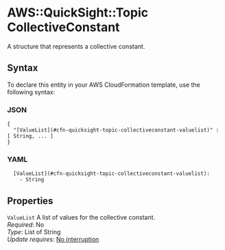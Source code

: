 # AWS::QuickSight::Topic CollectiveConstant<a name="aws-properties-quicksight-topic-collectiveconstant"></a>

A structure that represents a collective constant\.

## Syntax<a name="aws-properties-quicksight-topic-collectiveconstant-syntax"></a>

To declare this entity in your AWS CloudFormation template, use the following syntax:

### JSON<a name="aws-properties-quicksight-topic-collectiveconstant-syntax.json"></a>

```
{
  "[ValueList](#cfn-quicksight-topic-collectiveconstant-valuelist)" : [ String, ... ]
}
```

### YAML<a name="aws-properties-quicksight-topic-collectiveconstant-syntax.yaml"></a>

```
  [ValueList](#cfn-quicksight-topic-collectiveconstant-valuelist): 
    - String
```

## Properties<a name="aws-properties-quicksight-topic-collectiveconstant-properties"></a>

`ValueList`  <a name="cfn-quicksight-topic-collectiveconstant-valuelist"></a>
A list of values for the collective constant\.  
*Required*: No  
*Type*: List of String  
*Update requires*: [No interruption](https://docs.aws.amazon.com/AWSCloudFormation/latest/UserGuide/using-cfn-updating-stacks-update-behaviors.html#update-no-interrupt)
